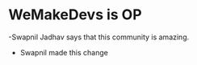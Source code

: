 # WeMakeDevs is OP

-Swapnil Jadhav says that this community is amazing.
- Swapnil made this change
